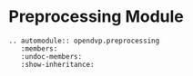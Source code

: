 # Preprocessing Module

```{eval-rst}
.. automodule:: opendvp.preprocessing
   :members:
   :undoc-members:
   :show-inheritance:
```
